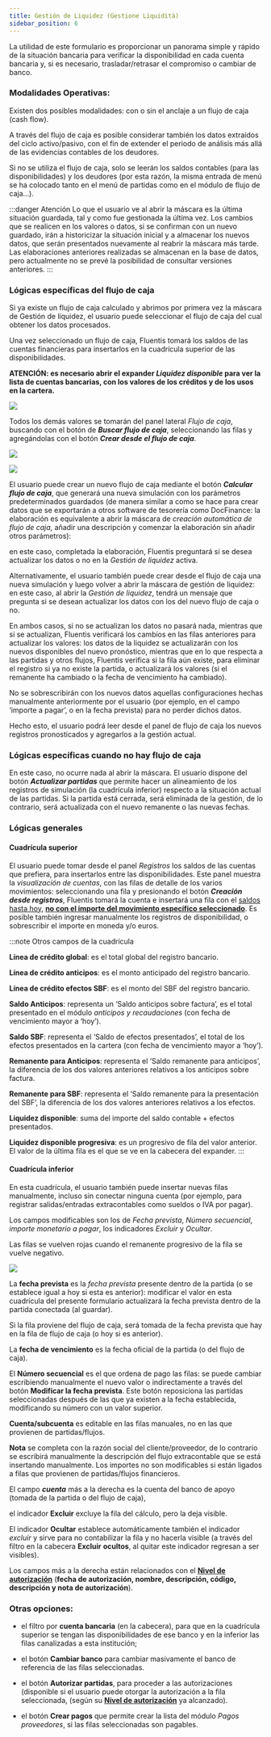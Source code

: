 ```yaml
---
title: Gestión de Liquidez (Gestione Liquidità)
sidebar_position: 6
---
```


La utilidad de este formulario es proporcionar un panorama simple y rápido de la situación bancaria para verificar la disponibilidad en cada cuenta bancaria y, si es necesario, trasladar/retrasar el compromiso o cambiar de banco.

### Modalidades Operativas:

Existen dos posibles modalidades: con o sin el anclaje a un flujo de caja (cash flow).

A través del flujo de caja es posible considerar también los datos extraídos del ciclo activo/pasivo, con el fin de extender el periodo de análisis más allá de las evidencias contables de los deudores.

Si no se utiliza el flujo de caja, solo se leerán los saldos contables (para las disponibilidades) y los deudores (por esta razón, la misma entrada de menú se ha colocado tanto en el menú de partidas como en el módulo de flujo de caja…).

:::danger Atención
Lo que el usuario ve al abrir la máscara es la última situación guardada, tal y como fue gestionada la última vez. Los cambios que se realicen en los valores o datos, si se confirman con un nuevo guardado, irán a historicizar la situación inicial y a almacenar los nuevos datos, que serán presentados nuevamente al reabrir la máscara más tarde. 
Las elaboraciones anteriores realizadas se almacenan en la base de datos, pero actualmente no se prevé la posibilidad de consultar versiones anteriores.
:::

### Lógicas específicas del flujo de caja
Si ya existe un flujo de caja calculado y abrimos por primera vez la máscara de Gestión de liquidez, el usuario puede seleccionar el flujo de caja del cual obtener los datos procesados.

Una vez seleccionado un flujo de caja, Fluentis tomará los saldos de las cuentas financieras para insertarlos en la cuadrícula superior de las disponibilidades.

**ATENCIÓN: es necesario abrir el expander *Liquidez disponible* para ver la lista de cuentas bancarias, con los valores de los créditos y de los usos en la cartera.**

![](/img/it-it/finance-area/maturity-values/cash-management-1.png)

Todos los demás valores se tomarán del panel lateral *Flujo de caja*, buscando con el botón de ***Buscar flujo de caja***, seleccionando las filas y agregándolas con el botón ***Crear desde el flujo de caja***.

![](/img/it-it/finance-area/maturity-values/cash-management-2.png)

![](/img/it-it/finance-area/maturity-values/cash-management-3.png)

El usuario puede crear un nuevo flujo de caja mediante el botón ***Calcular flujo de caja***, que generará una nueva simulación con los parámetros predeterminados guardados (de manera similar a como se hace para crear datos que se exportarán a otros software de tesorería como DocFinance: la elaboración es equivalente a abrir la máscara de *creación automática de flujo de caja*, añadir una descripción y comenzar la elaboración sin añadir otros parámetros): 

en este caso, completada la elaboración, Fluentis preguntará si se desea actualizar los datos o no en la *Gestión de liquidez* activa. 

Alternativamente, el usuario también puede crear desde el flujo de caja una nueva simulación y luego volver a abrir la máscara de gestión de liquidez: en este caso, al abrir la *Gestión de liquidez*, tendrá un mensaje que pregunta si se desean actualizar los datos con los del nuevo flujo de caja o no.

En ambos casos, si no se actualizan los datos no pasará nada, mientras que si se actualizan, Fluentis verificará los cambios en las filas anteriores para actualizar los valores: los datos de la liquidez se actualizarán con los nuevos disponibles del nuevo pronóstico, mientras que en lo que respecta a las partidas y otros flujos, Fluentis verifica si la fila aún existe, para eliminar el registro si ya no existe la partida, o actualizará los valores (si el remanente ha cambiado o la fecha de vencimiento ha cambiado). 

No se sobrescribirán con los nuevos datos aquellas configuraciones hechas manualmente anteriormente por el usuario (por ejemplo, en el campo ‘importe a pagar’, o en la fecha prevista) para no perder dichos datos.

Hecho esto, el usuario podrá leer desde el panel de flujo de caja los nuevos registros pronosticados y agregarlos a la gestión actual.

### Lógicas específicas cuando no hay flujo de caja
En este caso, no ocurre nada al abrir la máscara.
El usuario dispone del botón ***Actualizar partidas*** que permite hacer un alineamiento de los registros de simulación (la cuadrícula inferior) respecto a la situación actual de las partidas. Si la partida está cerrada, será eliminada de la gestión, de lo contrario, será actualizada con el nuevo remanente o las nuevas fechas.

### Lógicas generales
#### Cuadrícula superior
El usuario puede tomar desde el panel *Registros* los saldos de las cuentas que prefiera, para insertarlos entre las disponibilidades. Este panel muestra la *visualización de cuentas*, con las filas de detalle de los varios movimientos: seleccionando una fila y presionando el botón ***Creación desde registros***, Fluentis tomará la cuenta e insertará una fila con el <u>saldos hasta hoy</u>, <u>**no con el importe del movimiento específico seleccionado**</u>.
Es posible también ingresar manualmente los registros de disponibilidad, o sobrescribir el importe en moneda y/o euros.

:::note Otros campos de la cuadrícula

**Línea de crédito global**: es el total global del registro bancario.  

**Línea de crédito anticipos**: es el monto anticipado del registro bancario.  

**Línea de crédito efectos SBF**: es el monto del SBF del registro bancario.  

**Saldo Anticipos**: representa un ‘Saldo anticipos sobre factura’, es el total presentado en el módulo *anticipos y recaudaciones* (con fecha de vencimiento mayor a ‘hoy’).  

**Saldo SBF**: representa el ‘Saldo de efectos presentados’, el total de los efectos presentados en la cartera (con fecha de vencimiento mayor a ‘hoy’).  

**Remanente para Anticipos**: representa el ‘Saldo remanente para anticipos’, la diferencia de los dos valores anteriores relativos a los anticipos sobre factura.  

**Remanente para SBF**: representa el ‘Saldo remanente para la presentación del SBF’, la diferencia de los dos valores anteriores relativos a los efectos.  

**Liquidez disponible**: suma del importe del saldo contable + efectos presentados.  

**Liquidez disponible progresiva**: es un progresivo de fila del valor anterior. El valor de la última fila es el que se ve en la cabecera del expander.
:::

#### Cuadrícula inferior
En esta cuadrícula, el usuario también puede insertar nuevas filas manualmente, incluso sin conectar ninguna cuenta (por ejemplo, para registrar salidas/entradas extracontables como sueldos o IVA por pagar). 

Los campos modificables son los de *Fecha prevista*, *Número secuencial*, *importe monetario a pagar*, los indicadores *Excluir* y *Ocultar*.  

Las filas se vuelven rojas cuando el remanente progresivo de la fila se vuelve negativo.

![](/img/it-it/finance-area/maturity-values/cash-management-4.png)

La **fecha prevista** es la *fecha prevista* presente dentro de la partida (o se establece igual a hoy si esta es anterior): modificar el valor en esta cuadrícula del presente formulario actualizará la fecha prevista dentro de la partida conectada (al guardar).

Si la fila proviene del flujo de caja, será tomada de la fecha prevista que hay en la fila de flujo de caja (o hoy si es anterior).

La **fecha de vencimiento** es la fecha oficial de la partida (o del flujo de caja).

El **Número secuencial** es el que ordena de pago las filas: se puede cambiar escribiendo manualmente el nuevo valor o indirectamente a través del botón **Modificar la fecha prevista**. Este botón reposiciona las partidas seleccionadas después de las que ya existen a la fecha establecida, modificando su número con un valor superior.

**Cuenta/subcuenta** es editable en las filas manuales, no en las que provienen de partidas/flujos.

**Nota** se completa con la razón social del cliente/proveedor, de lo contrario se escribirá manualmente la descripción del flujo extracontable que se está insertando manualmente. 
Los importes no son modificables si están ligados a filas que provienen de partidas/flujos financieros.

El campo ***cuenta*** más a la derecha es la cuenta del banco de apoyo (tomada de la partida o del flujo de caja),

el indicador **Excluir** excluye la fila del cálculo, pero la deja visible.

El indicador **Ocultar** establece automáticamente también el indicador *excluir* y sirve para no contabilizar la fila y no hacerla visible (a través del filtro en la cabecera **Excluir** **ocultos**, al quitar este indicador regresan a ser visibles).

Los campos más a la derecha están relacionados con el [**Nivel de autorización**](/docs/configurations/tables/finance/authorization-levels/) (**fecha de autorización, nombre, descripción, código, descripción y nota de autorización**).

### Otras opciones:
- el filtro por **cuenta bancaria** (en la cabecera), para que en la cuadrícula superior se tengan las disponibilidades de ese banco y en la inferior las filas canalizadas a esta institución;

- el botón **Cambiar banco** para cambiar masivamente el banco de referencia de las filas seleccionadas.

- el botón **Autorizar partidas**, para proceder a las autorizaciones (disponible si el usuario puede otorgar la autorización a la fila seleccionada, (según su [**Nivel de autorización**](/docs/configurations/tables/finance/authorization-levels/) ya alcanzado).

- el botón **Crear pagos** que permite crear la lista del módulo *Pagos proveedores*, si las filas seleccionadas son pagables.
